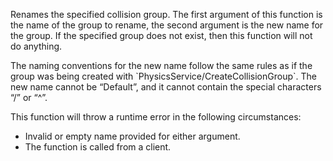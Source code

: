 Renames the specified collision group. The first argument of this function is the name of the group to rename, the second argument is the new name for the group. If the specified group does not exist, then this function will not do anything.

The naming conventions for the new name follow the same rules as if the group was being created with \`PhysicsService/CreateCollisionGroup\`. The new name cannot be “Default”, and it cannot contain the special characters “/” or “^”.

This function will throw a runtime error in the following circumstances:

*   Invalid or empty name provided for either argument.
*   The function is called from a client.